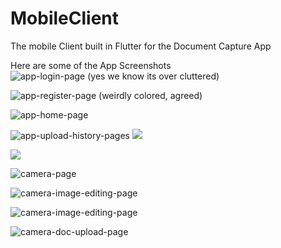 # MobileClient
The mobile Client built in Flutter for the Document Capture App

Here are some of the App Screenshots
![app-login-page (yes we know its over cluttered)](app_pics/8.jpg)

![app-register-page (weirdly colored, agreed)](app_pics/9.jpg)

![app-home-page](app_pics/1.jpg)

![app-upload-history-pages](app_pics/2.jpg)
![](app_pics/3.jpg)

![](app_pics/4.jpg)

![camera-page](app_pics/10.jpg)

![camera-image-editing-page](app_pics/5.jpg)

![camera-image-editing-page](app_pics/6.jpg)

![camera-doc-upload-page](app_pics/7.jpg)


